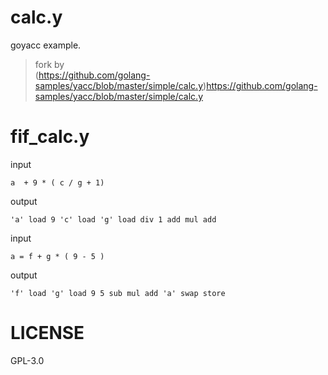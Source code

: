 # calc.y
goyacc example.

> fork by <br>
> (https://github.com/golang-samples/yacc/blob/master/simple/calc.y)https://github.com/golang-samples/yacc/blob/master/simple/calc.y

# fif_calc.y
input
```
a  + 9 * ( c / g + 1)
```
output
```
'a' load 9 'c' load 'g' load div 1 add mul add
```

input
```
a = f + g * ( 9 - 5 )
```
output
```
'f' load 'g' load 9 5 sub mul add 'a' swap store
```

# LICENSE
GPL-3.0
